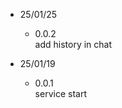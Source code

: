 * 25/01/25
    - 0.0.2 <br>
        add history in chat <br>

* 25/01/19
    - 0.0.1 <br>
        service start <br>